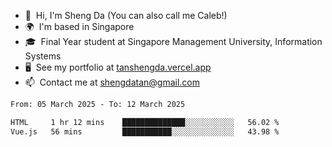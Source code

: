<!---
tan-sd/tan-sd is a ✨ special ✨ repository because its `README.md` (this file) appears on your GitHub profile.
You can click the Preview link to take a look at your changes.
--->
- 👋  Hi, I'm Sheng Da (You can also call me Caleb!)
- 🌍  I'm based in Singapore
- 🎓  Final Year student at Singapore Management University, Information Systems
- 🖥️  See my portfolio at [tanshengda.vercel.app](https://tanshengda.vercel.app/)
- 📫  Contact me at [shengdatan@gmail.com](mailto:shengdatan@gmail.com)

<!--START_SECTION:waka-->

```txt
From: 05 March 2025 - To: 12 March 2025

HTML     1 hr 12 mins    ██████████████░░░░░░░░░░░   56.02 %
Vue.js   56 mins         ███████████░░░░░░░░░░░░░░   43.98 %
```

<!--END_SECTION:waka-->

